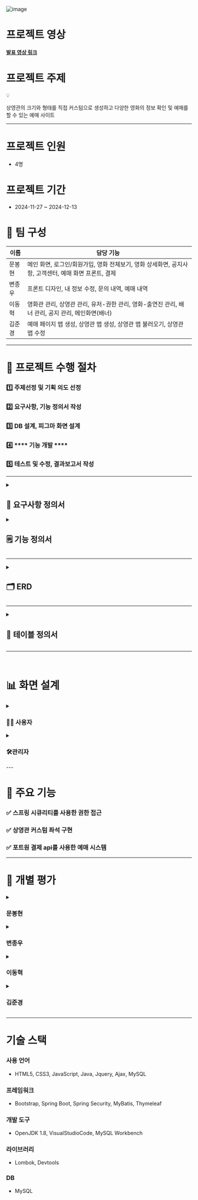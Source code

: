 
![image](https://github.com/user-attachments/assets/b11f4554-9c35-44f0-9542-0cbdd457d45c)


# 프로젝트 영상

<a href="https://www.youtube.com/watch?v=9M2KXyZ3ARg&list=PL4C2AmBC9jOZZEOwZ67P_Nb_WoQ1JpZ6G&index=7" target="_blank">**발표 영상 링크**</a>


# 프로젝트 주제

<aside>
💡

상영관의 크기와 형태를 직접 커스텀으로 생성하고 
다양한 영화의 정보 확인 및 예매를 할 수 있는 예매 사이트

</aside>

---

# **프로젝트 인원**

- 4명

# **프로젝트 기간**

- 2024-11-27 ~ 2024-12-13

# **👥 팀 구성**

| **이름** | **담당 기능** |
| --- | --- |
| 문봉현 | 메인 화면, 로그인/회원가입, 영화 전체보기, 영화 상세화면, 공지사항, 고객센터, 예매 화면 프론트, 결제 |
| 변종우 | 프론트 디자인, 내 정보 수정, 문의 내역, 예매 내역 |
| 이동혁 | 영화관 관리, 상영관 관리, 유저-권한 관리, 영화-출연진 관리, 배너 관리, 공지 관리, 메인화면(배너) |
| 김준경 | 예매 페이지 맵 생성, 상영관 맵 생성, 상영관 맵 불러오기, 상영관 맵 수정 |

---

# **🚀 프로젝트 수행 절차**

### **1️⃣ 주제선정 및 기획 의도 선정**

### **2️⃣ 요구사항, 기능 정의서 작성**

### **3️⃣ DB 설계, 피그마 화면 설계**

### 4️⃣ **** 기능 개발 ****

### **5️⃣ 테스트 및 수정, 결과보고서 작성**

---

<details>
<summary><h2>📑 <strong>요구사항 정의서</strong></h2></summary>
  
   ![image](https://github.com/user-attachments/assets/02a6856f-4ae0-4ec2-8366-69908e8195a7)
   ![image](https://github.com/user-attachments/assets/cf5e4ba4-6103-4350-9a8e-00bdbe862735)
</details>

<details>
<summary><h2>🗒️ <strong>기능 정의서</strong></h2></summary>
  
  ![image](https://github.com/user-attachments/assets/8734c1a1-2dea-4040-bdd8-7be721a5fd69)
  ![image](https://github.com/user-attachments/assets/8f3d8ad0-70c1-42cd-9578-7824e5aec8a9)
  ![image](https://github.com/user-attachments/assets/427f8b90-e9f1-4b1d-814c-fe48c47b4856)
  ![image](https://github.com/user-attachments/assets/66383ae4-8229-4962-99d8-ca1b22383be0)




</details>

---

<details>
<summary><h2>🗂️ <strong>ERD</strong></h2></summary>
  
 ![image](https://github.com/user-attachments/assets/45db6bef-3834-4513-a164-efa74ee3e999)


</details>

---

<details>
  <summary><h2>📃 <strong>테이블 정의서</strong></h2></summary>

  ![image](https://github.com/user-attachments/assets/421fffa7-47d3-4754-ab70-535109dacc8e)
  ![image](https://github.com/user-attachments/assets/ec71fc4a-7e3d-42ad-9256-95182c9d20e7)
  ![image](https://github.com/user-attachments/assets/10ded960-3d99-43bd-8f13-472781a2d02e)
  ![image](https://github.com/user-attachments/assets/6b40196d-feb8-4567-a3d7-57cc7caad56e)
  ![image](https://github.com/user-attachments/assets/e0b5d07b-8c74-489e-9eec-a2c0a0dcfaf1)
  ![image](https://github.com/user-attachments/assets/2d27f195-c852-4ef0-ab58-2bcd88e9e76f)
  ![image](https://github.com/user-attachments/assets/ff07ca1f-4ba7-45c4-8016-a70ab02679f5)
  ![image](https://github.com/user-attachments/assets/a13cb0d9-30ea-471c-a806-36fe8e63b1f2)
  ![image](https://github.com/user-attachments/assets/cee10db1-23e1-4868-99ec-0fa5b7e07c6b)
  ![image](https://github.com/user-attachments/assets/f7dfd9ae-08ce-4569-afdb-c40f4c7d5f1e)
  ![image](https://github.com/user-attachments/assets/8cdd8c4f-b879-4a23-8182-6afeb56b7445)
  ![image](https://github.com/user-attachments/assets/a545db09-875e-4e28-844c-79aa6dd4d6f2)
  ![image](https://github.com/user-attachments/assets/b6401873-5400-45d0-92c7-21ff6685e0b4)
  ![image](https://github.com/user-attachments/assets/9175dbcd-4ea0-4341-bcb4-d4500b382149)
  ![image](https://github.com/user-attachments/assets/6ca8c54c-ae92-4ec2-93ca-4ae34d56e0dd)
  ![image](https://github.com/user-attachments/assets/413f4434-6ddc-40ca-8008-812eb8348d8c)
  ![image](https://github.com/user-attachments/assets/c7b3f221-997b-4cae-af72-66be05073424)

</details>                                                                                                                    

---
&nbsp;
# 📊 **화면 설계**

<details>
  <summary><h3>👨‍💻 <strong>사용자</strong></h3></summary>
    ![image](https://github.com/user-attachments/assets/c6f7f162-4ec1-49d4-abee-1126b17c5b36)

</details>

<details>
  <summary><h3>🛠️<strong>관리자</strong></h3></summary>
    ![image](https://github.com/user-attachments/assets/6fc56aed-50ee-4bf1-a09a-61305d753eb5)
    ![image](https://github.com/user-attachments/assets/d3196651-1bff-4ac3-84bf-d3ee8622782f)
    ![image](https://github.com/user-attachments/assets/559306e2-0292-4ccf-a8c3-bb4e81fa9eae)
    ![image](https://github.com/user-attachments/assets/066e64cf-ea44-4de5-b21b-f1fe01d165ab)
    ![image](https://github.com/user-attachments/assets/53e68f51-bb67-4caa-9699-d0824fa32e42)
    ![image](https://github.com/user-attachments/assets/324b4db6-0ea0-4560-a9c2-982af2477602)
    ![image](https://github.com/user-attachments/assets/e215cd66-c5bb-43bd-a0bb-e28496f2e31f)
    ![image](https://github.com/user-attachments/assets/664a5bc3-dd43-4230-a493-25b86b144ab9)
    ![image](https://github.com/user-attachments/assets/4508e2a4-f488-4eab-8c03-66a74c14e034)
    ![image](https://github.com/user-attachments/assets/b067668a-c592-404d-9b30-c0759ee82800)
    ![image](https://github.com/user-attachments/assets/9d15c970-84d3-47ca-9fbc-30b1b567f94f)
    ![image](https://github.com/user-attachments/assets/faed6ac5-225e-471d-923c-e5c9513bf097)
    ![image](https://github.com/user-attachments/assets/59e1d5c8-048d-429e-a389-99a4ddd85aa6)
    ![image](https://github.com/user-attachments/assets/479684b1-c2a5-4ccd-bc58-e4d327674d58)
    ![image](https://github.com/user-attachments/assets/c87eb9ac-a2d1-454f-8a2e-5986b12e5b3a)
    ![image](https://github.com/user-attachments/assets/0624bf91-d795-4969-9724-e8b2baa92a63)
    ![image](https://github.com/user-attachments/assets/68ca2c85-e4b7-455f-8e50-6de707e5c7d6)
    ![image](https://github.com/user-attachments/assets/af8be756-e842-4c22-a41d-71a2a8578e50)
    ![image](https://github.com/user-attachments/assets/ffd8d3c6-72bc-4d36-ac63-4c9f22831554)
    ![image](https://github.com/user-attachments/assets/de6327d0-4193-4eea-99a6-76067987e214)
    ![image](https://github.com/user-attachments/assets/bbe33c7d-4f1e-4a96-bf85-515972490a76)
    ![image](https://github.com/user-attachments/assets/1505ff40-c722-4854-891d-9387a51b4cc0)
</details>
---

# **🎯 주요 기능**

### **✅ 스프링 시큐리티를 사용한 권한 접근**

### **✅ 상영관 커스텀 좌석 구현**

### **✅ 포트원 결제 api를 사용한 예매 시스템**

---

# **📝 개별 평가**

<details>
<summary><h3><strong>문봉현</strong></h3></summary>

![image](https://github.com/user-attachments/assets/2b07a093-32af-483d-ba90-c1d7c582c8a7)

</details>


<details>
<summary><h3><strong>변종우</strong></h3></summary>

![image](https://github.com/user-attachments/assets/f55d06dd-6480-4b51-9150-79cf317cb195)

</details>

<details>
<summary><h3><strong>이동혁</strong></h3></summary>

![image](https://github.com/user-attachments/assets/928bedb3-fa7c-4d7b-a281-4b0e18d42d6d)

</details>

<details>
<summary><h3><strong>김준경</strong></h3></summary>

![image](https://github.com/user-attachments/assets/73516c65-62ee-4677-b009-3cd68fb49118)

</details>

---

# 기술 스택

### 사용 언어

- HTML5, CSS3, JavaScript, Java, Jquery, Ajax, MySQL

### 프레임워크

- Bootstrap, Spring Boot, Spring Security, MyBatis, Thymeleaf

### 개발 도구

- OpenJDK 1.8, VisualStudioCode, MySQL Workbench

### 라이브러리

- Lombok, Devtools

### DB

- MySQL
